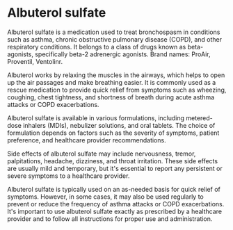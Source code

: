 <!--
source: gpt-3 + jph editing
aka: albuterol
brands: ProAir HFA, ProAir RespiClick, Proventil HFA, Ventolin HFA, AccuNeb
tags: beta-agonists
-->

# Albuterol sulfate

Albuterol sulfate is a medication used to treat bronchospasm in conditions such as asthma, chronic obstructive pulmonary disease (COPD), and other respiratory conditions. It belongs to a class of drugs known as beta-agonists, specifically beta-2 adrenergic agonists. Brand names: ProAir, Proventil, Ventolinr.

Albuterol works by relaxing the muscles in the airways, which helps to open up the air passages and make breathing easier. It is commonly used as a rescue medication to provide quick relief from symptoms such as wheezing, coughing, chest tightness, and shortness of breath during acute asthma attacks or COPD exacerbations.

Albuterol sulfate is available in various formulations, including metered-dose inhalers (MDIs), nebulizer solutions, and oral tablets. The choice of formulation depends on factors such as the severity of symptoms, patient preference, and healthcare provider recommendations.

Side effects of albuterol sulfate may include nervousness, tremor, palpitations, headache, dizziness, and throat irritation. These side effects are usually mild and temporary, but it's essential to report any persistent or severe symptoms to a healthcare provider.

Albuterol sulfate is typically used on an as-needed basis for quick relief of symptoms. However, in some cases, it may also be used regularly to prevent or reduce the frequency of asthma attacks or COPD exacerbations. It's important to use albuterol sulfate exactly as prescribed by a healthcare provider and to follow all instructions for proper use and administration.
